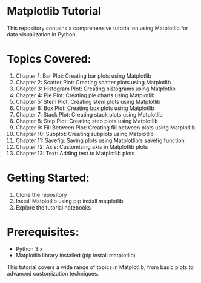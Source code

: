 # Matplotlib Tutorial

This repository contains a comprehensive tutorial on using Matplotlib for data visualization in Python.

# Topics Covered:
1. Chapter 1: Bar Plot: Creating bar plots using Matplotlib
2. Chapter 2: Scatter Plot: Creating scatter plots using Matplotlib
3. Chapter 3: Histogram Plot: Creating histograms using Matplotlib
4. Chapter 4: Pie Plot: Creating pie charts using Matplotlib
5. Chapter 5: Stem Plot: Creating stem plots using Matplotlib
6. Chapter 6: Box Plot: Creating box plots using Matplotlib
7. Chapter 7: Stack Plot: Creating stack plots using Matplotlib
8. Chapter 8: Step Plot: Creating step plots using Matplotlib
9. Chapter 9: Fill Between Plot: Creating fill between plots using Matplotlib
10. Chapter 10: Subplot: Creating subplots using Matplotlib
11. Chapter 11: Savefig: Saving plots using Matplotlib's savefig function
12. Chapter 12: Axis: Customizing axis in Matplotlib plots
13. Chapter 13: Text: Adding text to Matplotlib plots

# Getting Started:
1. Clone the repository
2. Install Matplotlib using pip install matplotlib
3. Explore the tutorial notebooks

# Prerequisites:
- Python 3.x
- Matplotlib library installed (pip install matplotlib)

This tutorial covers a wide range of topics in Matplotlib, from basic plots to advanced customization techniques.
